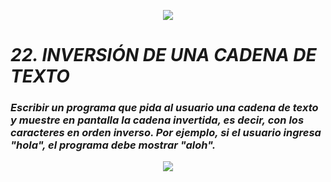 <p align="center">
  <img src="https://github.com/emilianod98/PythonChallenges-LowLevel/blob/main/src/Learn-python.png">
</p>


# ***22. INVERSIÓN DE UNA CADENA DE TEXTO***

### *Escribir un programa que pida al usuario una cadena de texto y muestre en pantalla la cadena invertida, es decir, con los caracteres en orden inverso. Por ejemplo, si el usuario ingresa "hola", el programa debe mostrar "aloh".*

<p align="center">
  <img src="https://github.com/emilianod98/PythonChallenges-LowLevel/blob/main/src/coding.png">
</p>
